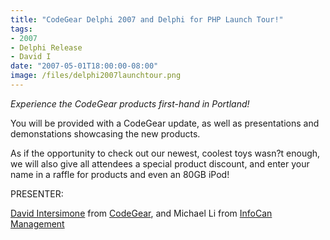 ```yaml
---
title: "CodeGear Delphi 2007 and Delphi for PHP Launch Tour!"
tags:
- 2007
- Delphi Release
- David I
date: "2007-05-01T18:00:00-08:00"
image: /files/delphi2007launchtour.png
---
```


*Experience the CodeGear products first-hand in Portland!*

You will be provided with a CodeGear update, as well as presentations and demonstations showcasing the new products.

As if the opportunity to check out our newest, coolest toys wasn?t enough, we will also give all attendees a special product discount, and enter your name in a raffle for products and even an 80GB iPod!

PRESENTER:

[David Intersimone](http://blogs.codegear.com/davidi) from [CodeGear](http://codegear.com), and Michael Li from [InfoCan Management](http://www.infocan.com)
